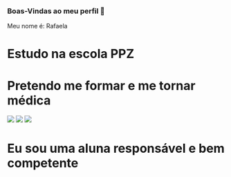 ### Boas-Vindas ao meu perfil  🎠 
Meu nome é: Rafaela
# Estudo na escola PPZ 
# Pretendo me formar e me tornar médica 
![](https://media1.tenor.com/m/xeOK0Y61u9gAAAAC/naruto.gif)
![](https://media1.tenor.com/m/4srRlS-nBqEAAAAC/dbd-dead-by-daylight.gif)
![](https://media1.tenor.com/m/fLCsfPKZrlkAAAAC/goku-chichi.gif)
# Eu sou uma aluna responsável e bem competente 
